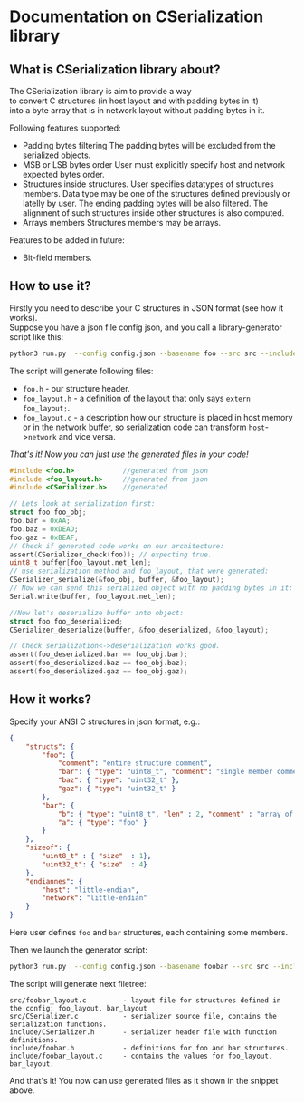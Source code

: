 # Documentation on CSerialization library

## What is CSerialization library about?
The CSerialization library is aim to provide a way  
to convert C structures (in host layout and with padding bytes in it)  
into a byte array that is in network layout without padding bytes in it.  

Following features supported:

 - Padding bytes filtering
    The padding bytes will be excluded from the serialized objects.
 - MSB or LSB bytes order
    User must explicitly specify host and network expected bytes order.
 - Structures inside structures.
    User specifies datatypes of structures members. Data type
    may be one of the structures defined previously or latelly by user.
    The ending padding bytes will be also filtered. The alignment
    of such structures inside other structures is also computed.
 - Arrays members
    Structures members may be arrays. 

Features to be added in future:

 - Bit-field members.
 

## How to use it?
Firstly you need to describe your C structures in JSON format (see how it works).  
Suppose you have a json file config json, and you call a library-generator  
script like this:  
```bash
python3 run.py  --config config.json --basename foo --src src --include include
```

The script will generate following files:
 - `foo.h` - our structure header.
 - `foo_layout.h` - a definition of the layout that only says `extern foo_layout;`.
 - `foo_layout.c` - a description how our structure is placed in host memory or in the network buffer, 
    so serialization code can transform `host`->`network` and vice versa.

*That's it! Now you can just use the generated files in your code!*

```C
#include <foo.h>            //generated from json
#include <foo_layout.h>     //generated from json
#include <CSerializer.h>    //generated

// Lets look at serialization first:
struct foo foo_obj;
foo.bar = 0xAA;
foo.baz = 0xDEAD;
foo.gaz = 0xBEAF;
// Check if generated code works on our architecture:
assert(CSerializer_check(foo)); // expecting true.
uint8_t buffer[foo_layout.net_len];
// use serialization method and foo_layout, that were generated:
CSerializer_serialize(&foo_obj, buffer, &foo_layout);
// Now we can send this serialized object with no padding bytes in it:
Serial.write(buffer, foo_layout.net_len);

//Now let's deserialize buffer into object:
struct foo foo_deserialized;
CSerializer_deserialize(buffer, &foo_deserialized, &foo_layout);

// Check serialization<->deserialization works good.
assert(foo_deserialized.bar == foo_obj.bar);
assert(foo_deserialized.baz == foo_obj.baz);
assert(foo_deserialized.gaz == foo_obj.gaz);
```

## How it works?

Specify your ANSI C structures in json format, e.g.: 
```json
{
    "structs": { 
        "foo": {
            "comment": "entire structure comment",
            "bar": { "type": "uint8_t", "comment": "single member comment"},
            "baz": { "type": "uint32_t" },
            "gaz": { "type": "uint32_t" }
        },
        "bar": {
            "b": { "type": "uint8_t", "len" : 2, "comment" : "array of 2 elements member" }, 
            "a": { "type": "foo" }
        }
    },
    "sizeof": {
        "uint8_t" : { "size"  : 1},
        "uint32_t": { "size"  : 4}
    },
    "endiannes": {
        "host": "little-endian",
        "network": "little-endian"
    }
}
```
Here user defines `foo` and `bar` structures, each containing some members.

Then we launch the generator script:
```sh
python3 run.py  --config config.json --basename foobar --src src --include include
```

The script will generate next filetree:
```
src/foobar_layout.c         - layout file for structures defined in the config: foo_layout, bar_layout
src/CSerializer.c           - serializer source file, contains the serialization functions.
include/CSerializer.h       - serializer header file with function definitions.
include/foobar.h            - definitions for foo and bar structures.
include/foobar_layout.c     - contains the values for foo_layout, bar_layout.
```
And that's it! You now can use generated files as it shown in the snippet above.

